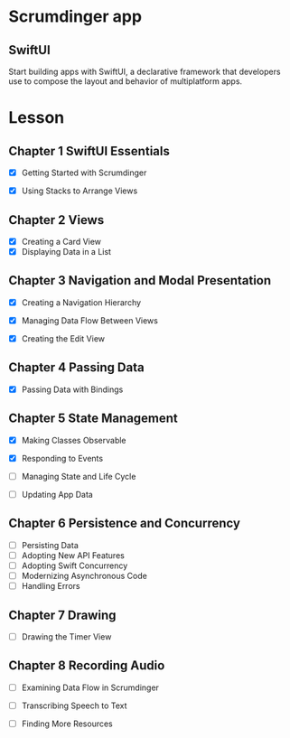 # Scrumdinger app
## SwiftUI 
Start building apps with SwiftUI, a declarative framework that developers use to compose the layout and behavior of multiplatform apps.
# Lesson
## Chapter 1 SwiftUI Essentials
- [x] Getting Started with Scrumdinger
- [x] Using Stacks to Arrange Views


## Chapter 2 Views
- [x] Creating a Card View
- [x] Displaying Data in a List

## Chapter 3 Navigation and  Modal Presentation
- [x] Creating a Navigation Hierarchy
- [x] Managing Data Flow Between Views
- [x] Creating the Edit View


## Chapter 4 Passing Data
- [x] Passing Data with Bindings


## Chapter 5 State Management
- [x] Making Classes Observable
- [x] Responding to Events
- [ ] Managing State and Life Cycle
- [ ] Updating App Data


## Chapter 6 Persistence and Concurrency
- [ ] Persisting Data
- [ ] Adopting New API Features
- [ ] Adopting Swift Concurrency
- [ ] Modernizing Asynchronous Code
- [ ] Handling Errors

## Chapter 7 Drawing
- [ ] Drawing the Timer View

## Chapter 8 Recording Audio
- [ ] Examining Data Flow in Scrumdinger
- [ ] Transcribing Speech to Text
- [ ] Finding More Resources


